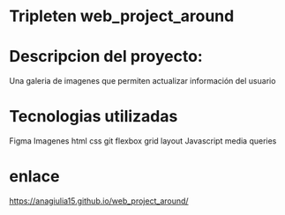 # Tripleten web_project_around

# Descripcion del proyecto:
Una galeria de imagenes que permiten actualizar información del usuario
# Tecnologias utilizadas
Figma
Imagenes
html
css 
git 
flexbox
grid layout
Javascript
media queries

# enlace
https://anagiulia15.github.io/web_project_around/



